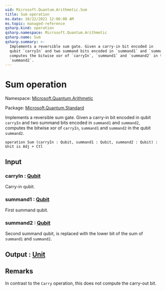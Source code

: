 ```yaml
---
uid: Microsoft.Quantum.Arithmetic.Sum
title: Sum operation
ms.date: 10/22/2021 12:00:00 AM
ms.topic: managed-reference
qsharp.kind: operation
qsharp.namespace: Microsoft.Quantum.Arithmetic
qsharp.name: Sum
qsharp.summary: >-
  Implements a reversible sum gate. Given a carry-in bit encoded in
  qubit `carryIn` and two summand bits encoded in `summand1` and `summand2`,
  computes the bitwise xor of `carryIn`, `summand1` and `summand2` in the qubit
  `summand2`.
---
```


# Sum operation

Namespace: [Microsoft.Quantum.Arithmetic](xref:Microsoft.Quantum.Arithmetic)

Package: [Microsoft.Quantum.Standard](https://nuget.org/packages/Microsoft.Quantum.Standard)


Implements a reversible sum gate. Given a carry-in bit encoded inqubit `carryIn` and two summand bits encoded in `summand1` and `summand2`,computes the bitwise xor of `carryIn`, `summand1` and `summand2` in the qubit`summand2`.

```qsharp
operation Sum (carryIn : Qubit, summand1 : Qubit, summand2 : Qubit) : Unit is Adj + Ctl
```


## Input

### carryIn : [Qubit](xref:microsoft.quantum.qsharp.valueliterals#qubit-literals)

Carry-in qubit.


### summand1 : [Qubit](xref:microsoft.quantum.qsharp.valueliterals#qubit-literals)

First summand qubit.


### summand2 : [Qubit](xref:microsoft.quantum.qsharp.valueliterals#qubit-literals)

Second summand qubit, is replaced with the lower bit of the sum of`summand1` and `summand2`.



## Output : [Unit](xref:microsoft.quantum.qsharp.valueliterals#unit-literal)



## Remarks

In contrast to the `Carry` operation, this does not compute the carry-out bit.